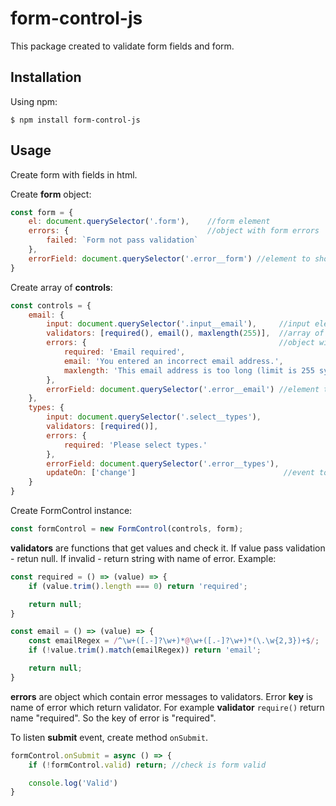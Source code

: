 # form-control-js

This package created to validate form fields and form.

## Installation

Using npm:

```
$ npm install form-control-js
```

## Usage

Create form with fields in html.

Create **form** object:

```javascript
const form = {
    el: document.querySelector('.form'),    //form element
    errors: {                               //object with form errors
        failed: `Form not pass validation`
    },
    errorField: document.querySelector('.error__form') //element to show form errors
}
```

Create array of **controls**:

```javascript
const controls = {
    email: {
        input: document.querySelector('.input__email'),     //input element
        validators: [required(), email(), maxlength(255)],  //array of validators
        errors: {                                           //object with input errors
            required: 'Email required',
            email: 'You entered an incorrect email address.',
            maxlength: 'This email address is too long (limit is 255 symbols).'
        },
        errorField: document.querySelector('.error__email') //element to show input errors
    },
    types: {
        input: document.querySelector('.select__types'),
        validators: [required()],
        errors: {
            required: 'Please select types.'
        },
        errorField: document.querySelector('.error__types'),
        updateOn: ['change']                                 //event to validate control
    }
}
```

Create FormControl instance:
```javascript
const formControl = new FormControl(controls, form);
```

**validators** are functions that get values and check it. If value pass validation - retun null. If invalid - return string with name of error.
Example:

```javascript
const required = () => (value) => {
    if (value.trim().length === 0) return 'required';

    return null;
}

const email = () => (value) => {
    const emailRegex = /^\w+([.-]?\w+)*@\w+([.-]?\w+)*(\.\w{2,3})+$/;
    if (!value.trim().match(emailRegex)) return 'email';

    return null;
}
```

**errors** are object which contain error messages to validators. Error **key** is name of error which return validator.
For example **validator** `require()` return name "required". So the key of error is "required".

To listen **submit** event, create method `onSubmit`.
```javascript
formControl.onSubmit = async () => {
    if (!formControl.valid) return; //check is form valid

    console.log('Valid')
}
```